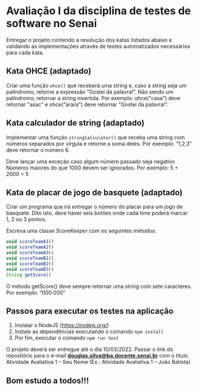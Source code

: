 # Avaliação I da disciplina de testes de software no Senai

Entregar o projeto contendo a resolução dos katas listados abaixo e validando as implementações através de testes automatizados necessários para cada kata.

## Kata OHCE (adaptado)

Criar uma função `ohce()` que receberá uma string e, caso a string seja um palíndromo, retorne a expressão “Gostei da palavra!”. Não sendo um palíndromo, retornar a string invertida. Por exemplo: ohce("casa") deve retornar "asac" e ohce("arara") deve retornar "Gostei da palavra!".

## Kata calculador de string (adaptado)

Implementar uma função `stringCalculator()` que receba uma string com números separados por vírgula e retorne a soma deles. Por exemplo: “1,2,3” deve retornar o número 6.

Deve lançar uma exceção caso algum número passado seja negativo
Números maiores do que 1000 devem ser ignorados. Por exemplo: 5 + 2000 = 5

## Kata de placar de jogo de basquete (adaptado)

Criar um programa que irá entregar o número do placar para um jogo de basquete. Dito isto, deve haver seis botões onde cada time poderá marcar 1, 2 ou 3 pontos.

Escreva uma classe *ScoreKeeper* com os seguintes métodos:

```javascript
void scoreTeamA1()
void scoreTeamA2()
void scoreTeamA3()
void scoreTeamB1()
void scoreTeamB2()
void scoreTeamB3()
String getScore()
```

O método getScore() deve sempre retornar uma string com sete caracteres. Por exemplo: “000:000”

## Passos para executar os testes na aplicação

1. Instalar o NodeJS (<https://nodejs.org/>)
2. Instale as dependências executando o comando `npm install`
3. Por fim, executar o comando `npm run test`

O projeto deverá ser entregue até o dia 10/03/2022. Passar o link do repositório para o e-mail **douglas.silva@ba.docente.senai.br** com o título Atividade Avaliativa 1 – Seu Nome (Ex.: Atividade Avaliativa 1 – João Batista)

<!-- markdownlint-disable MD026 -->
## Bom estudo a todos!!!
